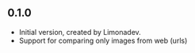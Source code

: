 ## 0.1.0

- Initial version, created by Limonadev.
- Support for comparing only images from web (urls)
